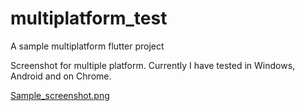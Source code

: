 # multiplatform_test

A sample multiplatform flutter project

Screenshot for multiple platform. Currently I have tested in Windows, Android and on Chrome.

[Sample_screenshot.png](https://github.com/ShantiRanjanDas/flutterMultiplatformApp/blob/489b69f805ce5d75cfc29e433de471ed8fb95d12/Sample_screenshot.png)
